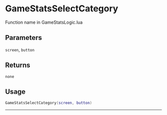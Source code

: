 # GameStatsSelectCategory
Function name in GameStatsLogic.lua
## Parameters
`screen`, `button`
## Returns
`none`
## Usage
```lua
GameStatsSelectCategory(screen, button)
```
---
